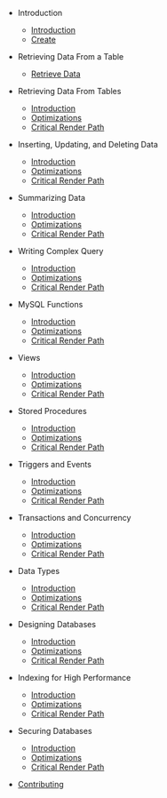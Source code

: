- Introduction
  - [Introduction](intro/intro.md)
  - [Create](intro/create.md)

- Retrieving Data From a Table
  - [Retrieve Data](retrieve_single/select.md)

- Retrieving Data From Tables

  - [Introduction](performance/intro_performance.md)
  - [Optimizations](performance/network_performance.md)
  - [Critical Render Path](performance/path_performance.md)

- Inserting, Updating, and Deleting Data 

  - [Introduction](performance/intro_performance.md)
  - [Optimizations](performance/network_performance.md)
  - [Critical Render Path](performance/path_performance.md)

- Summarizing Data  

  - [Introduction](performance/intro_performance.md)
  - [Optimizations](performance/network_performance.md)
  - [Critical Render Path](performance/path_performance.md)

- Writing Complex Query

  - [Introduction](performance/intro_performance.md)
  - [Optimizations](performance/network_performance.md)
  - [Critical Render Path](performance/path_performance.md)

- MySQL Functions

  - [Introduction](performance/intro_performance.md)
  - [Optimizations](performance/network_performance.md)
  - [Critical Render Path](performance/path_performance.md)
  
- Views

  - [Introduction](performance/intro_performance.md)
  - [Optimizations](performance/network_performance.md)
  - [Critical Render Path](performance/path_performance.md)

- Stored Procedures

  - [Introduction](performance/intro_performance.md)
  - [Optimizations](performance/network_performance.md)
  - [Critical Render Path](performance/path_performance.md)

- Triggers and Events

  - [Introduction](performance/intro_performance.md)
  - [Optimizations](performance/network_performance.md)
  - [Critical Render Path](performance/path_performance.md)

- Transactions and Concurrency

  - [Introduction](performance/intro_performance.md)
  - [Optimizations](performance/network_performance.md)
  - [Critical Render Path](performance/path_performance.md)

- Data Types 

  - [Introduction](performance/intro_performance.md)
  - [Optimizations](performance/network_performance.md)
  - [Critical Render Path](performance/path_performance.md)

- Designing Databases

  - [Introduction](performance/intro_performance.md)
  - [Optimizations](performance/network_performance.md)
  - [Critical Render Path](performance/path_performance.md)

- Indexing for High Performance

  - [Introduction](performance/intro_performance.md)
  - [Optimizations](performance/network_performance.md)
  - [Critical Render Path](performance/path_performance.md)

- Securing Databases

  - [Introduction](performance/intro_performance.md)
  - [Optimizations](performance/network_performance.md)
  - [Critical Render Path](performance/path_performance.md)


- [Contributing](contribution/index.md)
